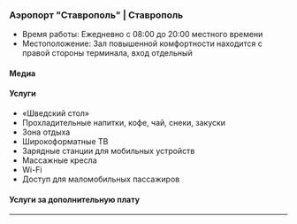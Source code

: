 
### Аэропорт "Ставрополь" | Ставрополь
* Время работы: Ежедневно с 08:00 до 20:00 местного времени
* Местоположение: Зал повышенной комфортности находится с правой стороны терминала, вход отдельный

#### Медиа

#### Услуги
* «Шведский стол»
* Прохладительные напитки, кофе, чай, снеки, закуски
* Зона отдыха
* Широкоформатные ТВ
* Зарядные станции для мобильных устройств
* Массажные кресла
* Wi-Fi
* Доступ для маломобильных пассажиров

#### Услуги за дополнительную плату 
---

